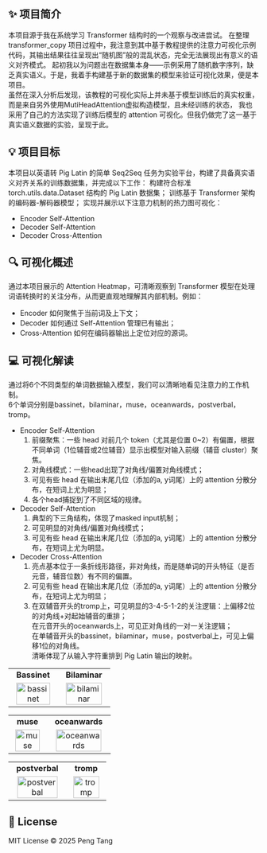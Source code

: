 ## ✨ 项目简介
本项目源于我在系统学习 Transformer 结构时的一个观察与改进尝试。
在整理 transformer_copy 项目过程中，我注意到其中基于教程提供的注意力可视化示例代码，其输出结果往往呈现出“随机图”般的混乱状态，完全无法展现出有意义的语义对齐模式。
起初我以为问题出在数据集本身——示例采用了随机数字序列，缺乏真实语义。于是，我着手构建基于新的数据集的模型来验证可视化效果，便是本项目。  
虽然在深入分析后发现，该教程的可视化实际上并未基于模型训练后的真实权重，而是来自另外使用MutiHeadAttention虚拟构造模型，且未经训练的状态，
我也采用了自己的方法实现了训练后模型的 attention 可视化。但我仍做完了这一基于真实语义数据的实验，呈现于此。

## 💡 项目目标
本项目以英语转 Pig Latin 的简单 Seq2Seq 任务为实验平台，构建了具备真实语义对齐关系的训练数据集，并完成以下工作：
构建符合标准 torch.utils.data.Dataset 结构的 Pig Latin 数据集；
训练基于 Transformer 架构的编码器-解码器模型；
实现并展示以下注意力机制的热力图可视化：
- Encoder Self-Attention
- Decoder Self-Attention
- Decoder Cross-Attention

## 🔍 可视化概述
通过本项目展示的 Attention Heatmap，可清晰观察到 Transformer 模型在处理词语转换时的关注分布，从而更直观地理解其内部机制。例如：
- Encoder 如何聚焦于当前词及上下文；  
- Decoder 如何通过 Self-Attention 管理已有输出；  
- Cross-Attention 如何在编码器输出上定位对应的源词。  

## 💻 可视化解读
通过将6个不同类型的单词数据输入模型，我们可以清晰地看见注意力的工作机制。  
6个单词分别是bassinet，bilaminar，muse，oceanwards，postverbal，tromp。    
- Encoder Self-Attention
  1. 前缀聚焦：一些 head 对前几个 token（尤其是位置 0~2）有偏置，根据不同单词（1位辅音或2位辅音）显示出模型对输入前缀（辅音 cluster）聚焦。  
  2. 对角线模式：一些head出现了对角线/偏置对角线模式；  
  3. 可见有些 head 在输出末尾几位（添加的a, y词尾）上的 attention 分散分布，在短词上尤为明显；  
  4. 各个head捕捉到了不同区域的规律。  
- Decoder Self-Attention
  1. 典型的下三角结构，体现了masked input机制；  
  2. 可见明显的对角线/偏置对角线模式；  
  3. 可见有些 head 在输出末尾几位（添加的a, y词尾）上的 attention 分散分布，在短词上尤为明显。   
- Decoder Cross-Attention
  1. 亮点基本位于一条折线形路径，非对角线，而是随单词的开头特征（是否元音，辅音位数）有不同的偏置。
  2. 可见有些 head 在输出末尾几位（添加的a, y词尾）上的 attention 分散分布，在短词上尤为明显；
  3. 在双辅音开头的tromp上，可见明显的3-4-5-1-2的关注逻辑：上偏移2位的对角线+对起始辅音的重排；  
     在元音开头的oceanwards上，可见正对角线的一对一关注逻辑；  
     在单辅音开头的bassinet，bilaminar，muse，postverbal上，可见上偏移1位的对角线。    
     清晰体现了从输入字符重排到 Pig Latin 输出的映射。  
  

<table>
  <tr>
    <td align="center"><strong>Bassinet</strong></td>
    <td align="center"><strong>Bilaminar</strong></td>
  </tr>
  <tr>
    <td align="center">
      <img src="https://github.com/user-attachments/assets/707b4c27-841c-4e69-84a7-c87590e3b3a8" width="90%" title="bassinet"/>
    </td>
    <td align="center">
      <img src="https://github.com/user-attachments/assets/6cc52c48-0fae-430d-9624-db20c3eef229" width="90%" title="bilaminar"/>
    </td>
  </tr>
</table>

<table>
  <tr>
    <td align="center"><strong>muse</strong></td>
    <td align="center"><strong>oceanwards</strong></td>
  </tr>
  <tr>
    <td align="center">
      <img src="https://github.com/user-attachments/assets/3036722e-e2ee-4a59-94a3-d2ffd0241560" width="90%" title="muse"/>
    </td>
    <td align="center">
      <img src="https://github.com/user-attachments/assets/a01e9a31-6403-4729-b3ac-320ddd12e95b" width="90%" title="oceanwards"/>
    </td>
  </tr>
</table>

<table>
  <tr>
    <td align="center"><strong>postverbal</strong></td>
    <td align="center"><strong>tromp</strong></td>
  </tr>
  <tr>
    <td align="center">
      <img src="https://github.com/user-attachments/assets/0444e6d5-9bde-442b-8e4b-8997d510c611" width="90%" title="postverbal"/>
    </td>
    <td align="center">
      <img src="https://github.com/user-attachments/assets/4f92a472-78b2-4dec-a4b6-65914fc65d25" width="90%" title="tromp"/>
    </td>
  </tr>
</table>

## 📜 License

MIT License © 2025 Peng Tang
